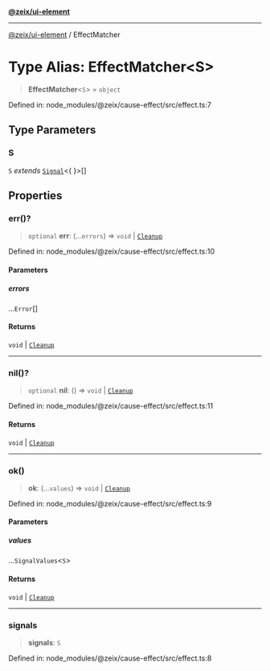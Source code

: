 [**@zeix/ui-element**](../README.md)

***

[@zeix/ui-element](../globals.md) / EffectMatcher

# Type Alias: EffectMatcher\<S\>

> **EffectMatcher**\<`S`\> = `object`

Defined in: node\_modules/@zeix/cause-effect/src/effect.ts:7

## Type Parameters

### S

`S` *extends* [`Signal`](Signal.md)\<\{ \}\>[]

## Properties

### err()?

> `optional` **err**: (...`errors`) => `void` \| [`Cleanup`](Cleanup.md)

Defined in: node\_modules/@zeix/cause-effect/src/effect.ts:10

#### Parameters

##### errors

...`Error`[]

#### Returns

`void` \| [`Cleanup`](Cleanup.md)

***

### nil()?

> `optional` **nil**: () => `void` \| [`Cleanup`](Cleanup.md)

Defined in: node\_modules/@zeix/cause-effect/src/effect.ts:11

#### Returns

`void` \| [`Cleanup`](Cleanup.md)

***

### ok()

> **ok**: (...`values`) => `void` \| [`Cleanup`](Cleanup.md)

Defined in: node\_modules/@zeix/cause-effect/src/effect.ts:9

#### Parameters

##### values

...`SignalValues`\<`S`\>

#### Returns

`void` \| [`Cleanup`](Cleanup.md)

***

### signals

> **signals**: `S`

Defined in: node\_modules/@zeix/cause-effect/src/effect.ts:8
